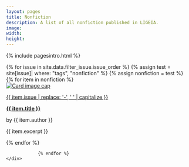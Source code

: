 ```yaml
---
layout: pages
title: Nonfiction
description: A list of all nonfiction published in LIGEIA.
image:
width:
height:
---
```


{% include pagesintro.html %}


<div class="container">

<div class="row">
{% for issue in site.data.filter_issue.issue_order %}
{% assign test = site[issue]| where: "tags", "nonfiction" %}
    {% assign nonfiction = test %}
            {% for item in nonfiction %}
        <div class="col-sm-6 col-lg-4 py-2">
            <div class="card h-100">
                  <a href="{{ item.url | prepend: site.baseurl }}" target="_blank"><img class="card-img-top img-fluid" 
                  src="{{ item.image | prepend: site.baseurl }}" alt="Card image cap"></a>
                <div class="card-body">
                    <p class="card-subtitle mb-2 text-muted"><a href="{{ item.issue | prepend: "/" | prepend: site.baseurl }}" target="_blank">{{ item.issue | replace: '-', ' ' | capitalize }}</a></p>
                    <p class="card-title mb-0"><a href="{{ item.url | prepend: site.baseurl }}" target="_blank"><strong>{{ item.title }}</strong></a></p>
                    <p class="card-text pb-3">by {{ item.author }}</p>
                    <p class="card-text pb-3">{{ item.excerpt }}</p>
                </div>
            </div>
        </div>
            {% endfor %}


                {% endfor %}
    </div>


</div>

